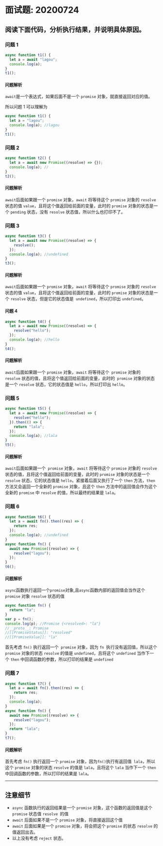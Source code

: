 # 面试题: 20200724 

  ## 阅读下面代码，分析执行结果，并说明具体原因。

  ### 问题 1

  ```js
  async function t1() {
    let a = await "lagou";
    console.log(a);
  }
  t1();
  ```

  #### 问题解析

  `await`是一个表达式，如果后面不是一个 `promise` 对象，就直接返回对应的值。

  所以问题 1 可以理解为

  ```js
  async function t1() {
    let a = "lagou";
    console.log(a); //lagou
  }
  t1();
  ```

  ### 问题 2

  ```js
  async function t2() {
    let a = await new Promise((resolve) => {});
    console.log(a); //
  }
  t2();
  ```

  #### 问题解析

  `await`后面如果跟一个 `promise` 对象，`await` 将等待这个 `promise` 对象的 `resolve` 状态的值 `value`，且将这个值返回给前面的变量，此时的 `promise` 对象的状态是一个 `pending` 状态，没有 `resolve` 状态值，所以什么也打印不了。

  ### 问题 3

  ```js
  async function t3() {
    let a = await new Promise((resolve) => {
      resolve();
    });
    console.log(a); //undefined
  }
  t3();
  ```

  #### 问题解析

  `await`后面如果跟一个 `promise` 对象，`await` 将等待这个 `promise` 对象的 `resolve` 状态的值 `value`，且将这个值返回给前面的变量，此时的 `promise` 对象的状态是一个 `resolve` 状态，但是它的状态值是` undefined`，所以打印出 `undefined`。

  #### 问题 4

  ```js
  async function t4() {
    let a = await new Promise((resolve) => {
      resolve("hello");
    });
    console.log(a); //hello
  }
  t4();
  ```

  #### 问题解析

  `await`后面如果跟一个 `promise` 对象，`await` 将等待这个` promise` 对象的` resolve` 状态的值，且将这个值返回给前面的变量，此时的` promise` 对象的状态是一个 `resolve` 状态，它的状态值是 `hello`，所以打印出 `hello`。

  ### 问题 5

  ```js
  async function t5() {
    let a = await new Promise((resolve) => {
      resolve("hello");
    }).then(() => {
      return "lala";
    });
    console.log(a); //lala
  }
  t5();
  ```

  #### 问题解析

  `await`后面如果跟一个` promise` 对象，`await` 将等待这个 `promise` 对象的 `resolve` 状态的值，且将这个值返回给前面的变量，此时的 `promise` 对象的状态是一个 `resolve` 状态，它的状态值是 `hello`，紧接着后面又执行了一个 `then` 方法，`then` 方法又会返回一个全新的 `promise` 对象，且这个 `then` 方法中的返回值会作为这个全新的 `promise` 中 `resolve` 的值，所以最终的结果是 `lala`。

  ### 问题 6

  ```js
  async function t6() {
    let a = await fn().then((res) => {
      return res;
    });
    console.log(a); //undefined
  }
  async function fn() {
    await new Promise((resolve) => {
      resolve("lagou");
    });
  }
  t6();
  ```

  #### 问题解析

  `async`函数执行返回一个`promise`对象,且`async`函数内部的返回值会当作这个 `promise` 对象 `resolve` 状态的值

  ```js
  async function fn() {
    return "la";
  }
  var p = fn();
  console.log(p); //Promise {<resolved>: "la"}
  //__proto__: Promise
  //[[PromiseStatus]]: "resolved"
  //[[PromiseValue]]: "la"
  ```

  首先考虑 `fn()` 执行返回一个` promise` 对象，因为 `fn `执行没有返回值，所以这个 `promise` 对象的状态 `resolve` 的值是 `undefined`，且将这个 `undefined` 当作下一个 `then` 中回调函数的参数，所以打印的结果是 `undefined`

  ### 问题 7

  ```js
  async function t7() {
    let a = await fn().then((res) => {
      return res;
    });
    console.log(a);
  }
  async function fn() {
    await new Promise((resolve) => {
      resolve("lagou");
    });
    return "lala";
  }
  t7();
  ```

  #### 问题解析

  首先考虑 `fn()` 执行返回一个 `promise` 对象，因为`fn()`执行有返回值` lala`，所以这个 `promise` 对象的状态 `resolve` 的值是 `lala`，且将这个 `lala` 当作下一个 `then` 中回调函数的参数，所以打印的结果是 `lala`。

  ---

  ## 注意细节

  - `async` 函数执行的返回结果是一个 `promise` 对象，这个函数的返回值是这个 `promise` 状态值 `resolve `的值
  - `await` 后面如果不是一个 `promise` 对象，将直接返回这个值
  - `await` 后面如果是一个 `promise` 对象，将会把这个 `promise` 的状态 `resolve` 的值返回出去。
  - 以上没有考虑 `reject` 状态。
